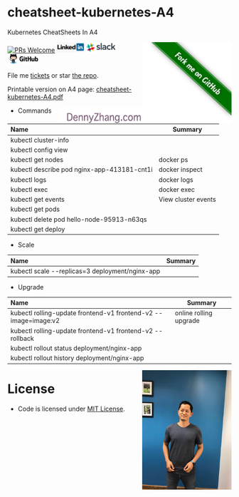 # cheatsheet-kubernetes-A4
Kubernetes CheatSheets In A4

<a href="https://github.com/DennyZhang?tab=followers"><img align="right" width="200" height="183" src="https://raw.githubusercontent.com/USDevOps/mywechat-slack-group/master/images/fork_github.png" /></a>

[![PRs Welcome](https://img.shields.io/badge/PRs-welcome-brightgreen.svg)](http://makeapullrequest.com) [![LinkedIn](https://raw.githubusercontent.com/USDevOps/mywechat-slack-group/master/images/linkedin.png)](https://www.linkedin.com/in/dennyzhang001) [![Slack](https://raw.githubusercontent.com/USDevOps/mywechat-slack-group/master/images/slack.png)](https://www.dennyzhang.com/slack) [![Github](https://raw.githubusercontent.com/USDevOps/mywechat-slack-group/master/images/github.png)](https://github.com/DennyZhang)

File me [tickets](https://github.com/DennyZhang/cheatsheet-kubernetes-A4/issues) or star [the repo](https://github.com/DennyZhang/cheatsheet-kubernetes-A4).

Printable version on A4 page: [cheatsheet-kubernetes-A4.pdf](cheatsheet-kubernetes-A4.pdf)

<a href="https://www.dennyzhang.com"><img align="right" width="185" height="37" src="https://raw.githubusercontent.com/USDevOps/mywechat-slack-group/master/images/dns_small.png"></a>

- Commands

| Name                                        | Summary               |
| :------------------------------------------ | --------------------- |
| kubectl cluster-info                        |                       |
| kubectl config view                         |                       |
| kubectl get nodes                           | docker ps             |
| kubectl describe pod nginx-app-413181-cnt1i | docker inspect        |
| kubectl logs                                | docker logs           |
| kubectl exec                                | docker exec           |
| kubectl get events                          | View cluster events   |
| kubectl get pods                            |                       |
| kubectl delete pod hello-node-95913-n63qs   |                       |
| kubectl get deploy                          |                       |

- Scale

| Name                                             | Summary   |
| :----------------------------------------------- | --------- |
| kubectl scale --replicas=3 deployment/nginx-app  |           |

- Upgrade  

| Name                                                            | Summary                |
| :-------------------------------------------------------------- | ---------------------- |
| kubectl rolling-update frontend-v1 frontend-v2 --image=image:v2 | online rolling upgrade |
| kubectl rolling-update frontend-v1 frontend-v2 --rollback       |                        |
| kubectl rollout status deployment/nginx-app                     |                        |
| kubectl rollout history deployment/nginx-app                    |                        |

<a href="https://www.dennyzhang.com"><img align="right" width="201" height="268" src="https://raw.githubusercontent.com/USDevOps/mywechat-slack-group/master/images/denny_201706.png"></a>

# License
- Code is licensed under [MIT License](https://www.dennyzhang.com/wp-content/mit_license.txt).
